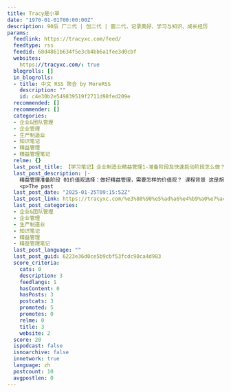 ```yaml
---
title: Tracy是小翠
date: "1970-01-01T00:00:00Z"
description: 90后 厂二代 | 创二代 | 窗二代，记录美好、学习与知识、成长经历
params:
  feedlink: https://tracyxc.com/feed/
  feedtype: rss
  feedid: 68d4861b634f5e3cb4bb6a1fee3d0cbf
  websites:
    https://tracyxc.com/: true
  blogrolls: []
  in_blogrolls:
  - title: 中文 RSS 聚合 by MoreRSS
    description: ""
    id: c4e30b2e549839519f2711d98fed209e
  recommended: []
  recommender: []
  categories:
  - 企业&团队管理
  - 企业管理
  - 生产制造业
  - 知识笔记
  - 精益管理
  - 精益管理笔记
  relme: {}
  last_post_title: 【学习笔记】企业制造业精益管理1-准备阶段及快速启动阶段怎么做？
  last_post_description: |-
    精益管理准备阶段 01价值观选择：做好精益管理，需要怎样的价值观？ 课程背景 这是胡光书关于精益管理课程的第一 […]
    <p>The post
  last_post_date: "2025-01-25T09:15:52Z"
  last_post_link: https://tracyxc.com/%e3%80%90%e5%ad%a6%e4%b9%a0%e7%ac%94%e8%ae%b0%e3%80%91%e4%b8%9a%e5%88%b6%e9%80%a0%e4%b8%9a%e7%b2%be%e7%9b%8a%e7%ae%a1%e7%90%86-%e5%87%86%e5%a4%87%e9%98%b6%e6%ae%b5%e5%8f%8a%e5%bf%ab%e9%80%9f%e5%90%af/?utm_source=rss&utm_medium=rss&utm_campaign=%25e3%2580%2590%25e5%25ad%25a6%25e4%25b9%25a0%25e7%25ac%2594%25e8%25ae%25b0%25e3%2580%2591%25e4%25b8%259a%25e5%2588%25b6%25e9%2580%25a0%25e4%25b8%259a%25e7%25b2%25be%25e7%259b%258a%25e7%25ae%25a1%25e7%2590%2586-%25e5%2587%2586%25e5%25a4%2587%25e9%2598%25b6%25e6%25ae%25b5%25e5%258f%258a%25e5%25bf%25ab%25e9%2580%259f%25e5%2590%25af
  last_post_categories:
  - 企业&团队管理
  - 企业管理
  - 生产制造业
  - 知识笔记
  - 精益管理
  - 精益管理笔记
  last_post_language: ""
  last_post_guid: 6223e36d0ce5b9cbf53fcdc90ca4d983
  score_criteria:
    cats: 0
    description: 3
    feedlangs: 1
    hasContent: 0
    hasPosts: 3
    postcats: 3
    promoted: 5
    promotes: 0
    relme: 0
    title: 3
    website: 2
  score: 20
  ispodcast: false
  isnoarchive: false
  innetwork: true
  language: zh
  postcount: 10
  avgpostlen: 0
---
```

